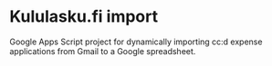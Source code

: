# Kululasku.fi import
Google Apps Script project for dynamically importing cc:d expense applications from Gmail to a Google spreadsheet.
